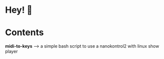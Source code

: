 
# Hey! 🫣

# Contents

**midi-to-keys** --> a simple bash script to use a nanokontrol2 with linux show player
